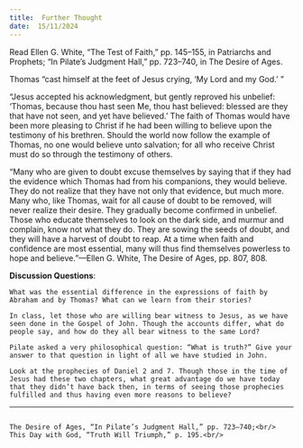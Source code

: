 ```yaml
---
title:  Further Thought
date:  15/11/2024
---
```


Read Ellen G. White, “The Test of Faith,” pp. 145–155, in Patriarchs and Prophets; “In Pilate’s Judgment Hall,” pp. 723–740, in The Desire of Ages.

Thomas “cast himself at the feet of Jesus crying, ‘My Lord and my God.’ ”

“Jesus accepted his acknowledgment, but gently reproved his unbelief: ‘Thomas, because thou hast seen Me, thou hast believed: blessed are they that have not seen, and yet have believed.’ The faith of Thomas would have been more pleasing to Christ if he had been willing to believe upon the testimony of his brethren. Should the world now follow the example of Thomas, no one would believe unto salvation; for all who receive Christ must do so through the testimony of others.

“Many who are given to doubt excuse themselves by saying that if they had the evidence which Thomas had from his companions, they would believe. They do not realize that they have not only that evidence, but much more. Many who, like Thomas, wait for all cause of doubt to be removed, will never realize their desire. They gradually become confirmed in unbelief. Those who educate themselves to look on the dark side, and murmur and complain, know not what they do. They are sowing the seeds of doubt, and they will have a harvest of doubt to reap. At a time when faith and confidence are most essential, many will thus find themselves powerless to hope and believe.”—Ellen G. White, The Desire of Ages, pp. 807, 808.

**Discussion Questions**:

`What was the essential difference in the expressions of faith by Abraham and by Thomas? What can we learn from their stories?`

`In class, let those who are willing bear witness to Jesus, as we have seen done in the Gospel of John. Though the accounts differ, what do people say, and how do they all bear witness to the same Lord?`

`Pilate asked a very philosophical question: “What is truth?” Give your answer to that question in light of all we have studied in John.`

`Look at the prophecies of Daniel 2 and 7. Though those in the time of Jesus had these two chapters, what great advantage do we have today that they didn’t have back then, in terms of seeing those prophecies fulfilled and thus having even more reasons to believe?`

---

```=Additional Reading: Selected Quotes from Ellen G. White

The Desire of Ages, “In Pilate’s Judgment Hall,” pp. 723–740;<br/>
This Day with God, “Truth Will Triumph,” p. 195.<br/>
```